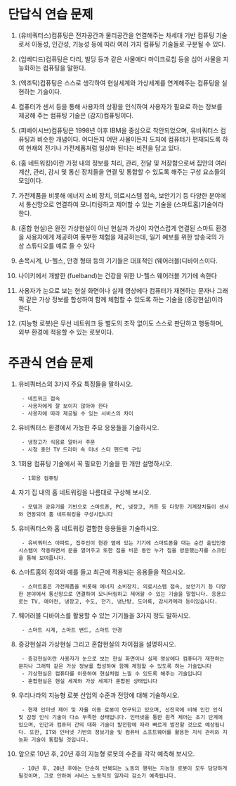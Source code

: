 # 단답식 연습 문제
1. (유비쿼터스)컴퓨팅은 전자공간과 물리공간을 연결해주는 차세대 기반 컴퓨팅 기술로서 이동성, 인간성, 기능성 등에 따라 여러 가지 컴퓨팅 기술들로 구분될 수 있다.

2. (임베디드)컴퓨팅은 다리, 빌딩 등과 같은 사물에다 마이크로칩 등을 심어 사물을 지능화하는 컴퓨팅을 말한다.

3. (엑조틱)컴퓨팅은 스스로 생각하여 현실세계와 가상세계를 연계해주는 컴퓨팅을 실현하는 기술이다.

4. 컴퓨터가 센서 등을 통해 사용자의 상황을 인식하여 사용자가 필요로 하는 정보를 제공해 주는 컴퓨팅 기술은 (감지)컴퓨팅이다.

5. (퍼베이시브)컴퓨팅은 1998년 이후 IBM을 중심으로 착안되었으며, 유비쿼터스 컴퓨팅과 비슷한 개념이다. 어디든지 어떤 사물이든지 도처에 컴퓨터가 편재되도록 하여 현재의 전기나 가전제품처럼 일상화 된다는 비전을 담고 있다.

6. (홈 네트워킹)이란 가정 내의 정보를 처리, 관리, 전달 및 저장함으로써 집안의 여러 계산, 관리, 감시 및 통신 장치들을 연결 및 통합할 수 있도록 해주는 구성 요소들의 모임이다.

7. 가전제품을 비롯해 에너지 소비 장치, 의료시스템 접속, 보안기기 등 다양한 분야에서 통신망으로 연결하여 모니터링하고 제어할 수 있는 기술을 (스마트홈)기술이라 한다.

8. (혼합 현실)은 완전 가상현실이 아닌 현실과 가상이 자연스럽게 연결된 스마트 환경을 사용자에게 제공하여 풍부한 체험을 제공하는데, 일기 예보를 위한 방송국의 가상 스튜디오를 예로 들 수 있다

9. 손목시계, U-헬스, 안경 형태 등의 기기들은 대표적인 (웨어러블)디바이스이다.

10. 나이키에서 개발한 (fuelband)는 건강을 위한 U-헬스 웨어러블 기기에 속한다

11. 사용자가 눈으로 보는 현실 화면이나 실제 영상에다 컴퓨터가 재현하는 문자나 그래픽 같은 가상 정보를 합성하여 함께 체험할 수 있도록 하는 기술을 (증강현실)이라 한다.

12. (지능형 로봇)은 무선 네트워크 등 별도의 조작 없이도 스스로 판단하고 행동하며, 외부 환경에 적응할 수 있는 로봇이다.

# 주관식 연습 문제

1. 유비쿼터스의 3가지 주요 특징들을 말하시오.

		- 네트워크 접속
		- 사용자에게 잘 보이지 않아야 한다
		- 사용자에 따라 제공될 수 있는 서비스의 차이

3. 유비쿼터스 환경에서 가능한 주요 응용들을 기술하시오.

		- 냉장고가 식음료 알아서 주문
		- 시청 중인 TV 드라마 속 미녀 스타 핸드백 구입
	
3. 1회용 컴퓨팅 기술에서 꼭 필요한 기술을 한 개만 설명하시오.

		- 1회용 컴퓨팅
	
4. 자기 집 내의 홈 네트워킹을 나름대로 구상해 보시오.
	
		- 모뎀과 공유기를 기반으로 스마트폰, PC, 냉장고, 커튼 등 다양한 기계장치들이 센서와 연동되어 홈 네트워킹을 구성시킵니다
	
5. 유비쿼터스와 홈 네트워킹 결합한 응용들을 기술하시오.
	
		- 유비쿼터스 아파트, 집주인이 현관 옆에 있는 기기에 스마트폰을 대는 순간 출입인증 시스템이 작동하면서 문을 열어주고 또한 집을 비운 동안 누가 집을 방문했는지를 스크린을 통해 보여줍니다.
	
6. 스마트홈의 정의와 예를 들고 최근에 적용되는 응용들을 적으시오.

		- 스마트홈은 가전제품을 비롯해 에너지 소비장치, 의료시스템 접속, 보안기기 등 다양한 분야에서 통신망으로 연결하여 모니터링하고 제어할 수 있는 기술을 말합니다. 응용으로는 TV, 에어컨, 냉장고, 수도, 전기, 냉난방, 도어록, 감시카메라 등이있습니다.
1. 웨어러블 디바이스를 활용할 수 있는 기기들을 3가지 정도 말하시오.
	
		- 스마트 시계, 스마트 밴드, 스마트 안경
1. 증강현실과 가상현실 그리고 혼합현실의 차이점을 설명하시오.
	
		- 증강현실이란 사용자가 눈으로 보는 현실 화면이나 실제 영상에다 컴퓨터가 재현하는 문자나 그래픽 같은 가상 정보를 합성하여 함꼐 체험할 수 있도록 하는 기술입니다
		- 가상현실은 컴퓨터를 이용하여 현실처럼 느낄 수 있도록 해주는 기술입니다
		- 혼합현실은 현실 세계와 가상 세계가 혼합된 상태입니다
1. 우리나라의 지능형 로봇 산업의 수준과 전망에 대해 기술하시오.
	
		- 현재 인터넷 제어 및 자율 이동 로봇이 연구되고 있으며, 선진국에 비해 인간 인식 및 감정 인식 기술이 다소 부족한 상태입니다. 인터넷을 통한 원격 제어는 초기 단계에 있으며, 인간과 컴퓨터 간의 대화 기술이 발전함에 따라 빠르게 발전할 것으로 예상됩니다. 또한, IT와 인터넷 기반의 정보기술 및 컴퓨터 소프트웨어를 활용한 지식 관리와 지능화 기술이 통합될 것입니다.
1. 앞으로 10년 후, 20년 후의 지능형 로봇의 수준을 각각 예측해 보시오.

		- 10년 후, 20년 후에는 단순히 반복되는 노동의 행위는 지능형 로봇이 모두 담당하게 될것이며, 그로 인하여 서비스 노동직의 일자리 감소가 예측됩니다.